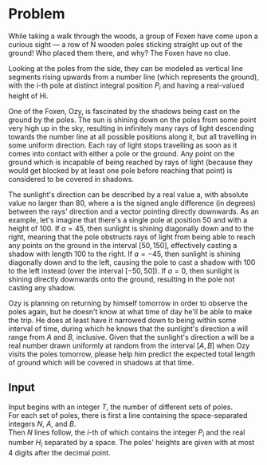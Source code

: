 # Problem

While taking a walk through the woods, a group of Foxen have come upon a curious sight — a row of N wooden poles sticking straight up out of the ground! Who placed them there, and why? The Foxen have no clue.

Looking at the poles from the side, they can be modeled as vertical line segments rising upwards from a number line (which represents the ground), with the $i$-th pole at distinct integral position $P_i$ and having a real-valued height of Hi.

One of the Foxen, Ozy, is fascinated by the shadows being cast on the ground by the poles. The sun is shining down on the poles from some point very high up in the sky, resulting in infinitely many rays of light descending towards the number line at all possible positions along it, but all travelling in some uniform direction. Each ray of light stops travelling as soon as it comes into contact with either a pole or the ground. Any point on the ground which is incapable of being reached by rays of light (because they would get blocked by at least one pole before reaching that point) is considered to be covered in shadows.

The sunlight's direction can be described by a real value a, with absolute value no larger than $80$, where a is the signed angle difference (in degrees) between the rays' direction and a vector pointing directly downwards. As an example, let's imagine that there's a single pole at position $50$ and with a height of $100$. If $a = 45$, then sunlight is shining diagonally down and to the right, meaning that the pole obstructs rays of light from being able to reach any points on the ground in the interval $[50, 150]$, effectively casting a shadow with length $100$ to the right. If $a = -45$, then sunlight is shining diagonally down and to the left, causing the pole to cast a shadow with $100$ to the left instead (over the interval $[-50, 50]$). If $a = 0$, then sunlight is shining directly downwards onto the ground, resulting in the pole not casting any shadow.

Ozy is planning on returning by himself tomorrow in order to observe the poles again, but he doesn't know at what time of day he'll be able to make the trip. He does at least have it narrowed down to being within some interval of time, during which he knows that the sunlight's direction a will range from $A$ and $B$, inclusive. Given that the sunlight's direction a will be a real number drawn uniformly at random from the interval $[A, B]$ when Ozy visits the poles tomorrow, please help him predict the expected total length of ground which will be covered in shadows at that time.

## Input

Input begins with an integer $T$, the number of different sets of poles.  
For each set of poles, there is first a line containing the space-separated integers $N$, $A$, and $B$.  
Then $N$ lines follow, the $i$-th of which contains the integer $P_i$ and the real number $H_i$ separated by a space. The poles' heights are given with at most 4 digits after the decimal point.
